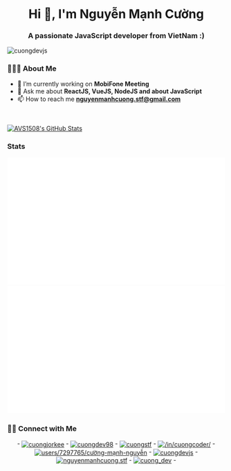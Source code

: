 <h1 align="center">Hi 👋, I'm Nguyễn Mạnh Cường</h1>
<h3 align="center">A passionate JavaScript developer from VietNam :)</h3>
<p align="left"> <img src="https://komarev.com/ghpvc/?username=cuongdevjs" alt="cuongdevjs" /> </p>

<h3> 👨🏻‍💻 About Me </h3>

- 🔭 I’m currently working on **MobiFone Meeting**
- 💬 Ask me about **ReactJS, VueJS, NodeJS and about JavaScript**
- 📫 How to reach me **nguyenmanhcuong.stf@gmail.com**

<br/>


[![AVS1508's GitHub Stats](https://github-readme-stats.vercel.app/api?username=cuongdevjs&show_icons=true)](https://github.com/cuongdevjs)

### Stats

![](https://github.com/cuongdevjs/github-stats/blob/master/generated/overview.svg)
![](https://github.com/cuongdevjs/github-stats/blob/master/generated/languages.svg)

<h3> 🤝🏻 Connect with Me </h3>

<p align="center">
- <a href="https://codepen.io/cuongjorkee" target="blank"><img align="center" src="https://cdn.jsdelivr.net/npm/simple-icons@3.0.1/icons/codepen.svg" alt="cuongjorkee" height="20" width="20" /></a>
- <a href="https://dev.to/cuongdev98" target="blank"><img align="center" src="https://cdn.jsdelivr.net/npm/simple-icons@3.0.1/icons/dev-dot-to.svg" alt="cuongdev98" height="20" width="20" /></a>
- <a href="https://twitter.com/cuongstf" target="blank"><img align="center" src="https://cdn.jsdelivr.net/npm/simple-icons@3.0.1/icons/twitter.svg" alt="cuongstf" height="20" width="20" /></a>
- <a href="https://linkedin.com/in//in/cuongcoder/" target="blank"><img align="center" src="https://cdn.jsdelivr.net/npm/simple-icons@3.0.1/icons/linkedin.svg" alt="/in/cuongcoder/" height="20" width="20" /></a>
- <a href="https://stackoverflow.com/users/7297765/cường-mạnh-nguyễn" target="blank"><img align="center" src="https://cdn.jsdelivr.net/npm/simple-icons@3.0.1/icons/stackoverflow.svg" alt="users/7297765/cường-mạnh-nguyễn" height="20" width="20" /></a>
- <a href="https://codesandbox.com/cuongdevjs" target="blank"><img align="center" src="https://cdn.jsdelivr.net/npm/simple-icons@3.0.1/icons/codesandbox.svg" alt="cuongdevjs" height="20" width="20" /></a>
- <a href="https://fb.com/nguyenmanhcuong.stf" target="blank"><img align="center" src="https://cdn.jsdelivr.net/npm/simple-icons@3.0.1/icons/facebook.svg" alt="nguyenmanhcuong.stf" height="20" width="20" /></a>
- <a href="https://instagram.com/cuong_dev" target="blank"><img align="center" src="https://cdn.jsdelivr.net/npm/simple-icons@3.0.1/icons/instagram.svg" alt="cuong_dev" height="20" width="20" /></a>
- 
</p>
